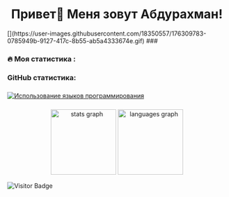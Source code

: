 <h1 align="center">Привет👋 Меня зовут Абдурахман!</h1>
[](https://user-images.githubusercontent.com/18350557/176309783-0785949b-9127-417c-8b55-ab5a4333674e.gif)
###

    
 

<h3 align="left">🔥   Моя статистика :</h3>

### GitHub статистика:
###

<a href="https://github.com/Abdurahman06/Abdurahman06/graphs/commit-activity"  />
</div>

<a href="https://github.com/FilimonovAlexey" align="left"><img src="https://github-readme-stats.vercel.app/api/top-langs/?username=FilimonovAlexey&langs_count=10&title_color=0891b2&text_color=ffffff&icon_color=0891b2&bg_color=1c1917&hide_border=true&locale=en&custom_title=Top%20%Languages" alt="Использование языков программирования" /></a>
###

<div align="center">
  <img src="https://github-readme-stats.vercel.app/api?username=filimonovalexey&hide_title=false&hide_rank=false&show_icons=true&include_all_commits=true&count_private=true&disable_animations=false&theme=dracula&locale=en&hide_border=false&order=1" height="150" alt="stats graph"  />
  <img src="https://github-readme-stats.vercel.app/api/top-langs?username=filimonovalexey&locale=en&hide_title=false&layout=compact&card_width=320&langs_count=5&theme=dracula&hide_border=false&order=2" height="150" alt="languages graph"  />
</div>

![Visitor Badge](https://visitor-badge.laobi.icu/badge?page_id=filimonovalexey)
###
